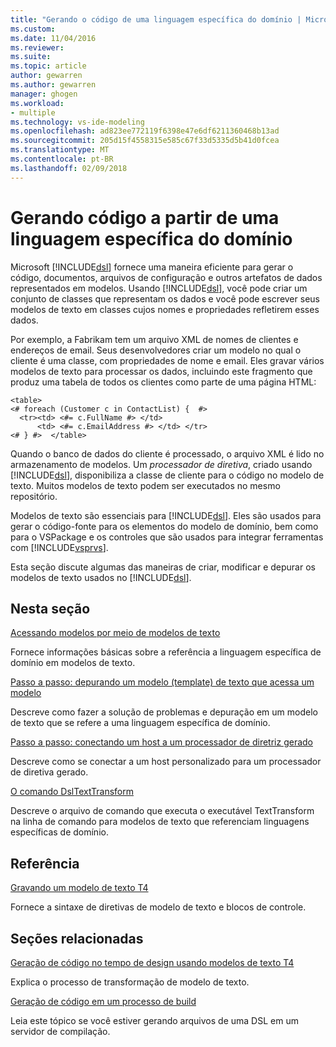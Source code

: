 ```yaml
---
title: "Gerando o código de uma linguagem específica do domínio | Microsoft Docs"
ms.custom: 
ms.date: 11/04/2016
ms.reviewer: 
ms.suite: 
ms.topic: article
author: gewarren
ms.author: gewarren
manager: ghogen
ms.workload:
- multiple
ms.technology: vs-ide-modeling
ms.openlocfilehash: ad823ee772119f6398e47e6df6211360468b13ad
ms.sourcegitcommit: 205d15f4558315e585c67f33d5335d5b41d0fcea
ms.translationtype: MT
ms.contentlocale: pt-BR
ms.lasthandoff: 02/09/2018
---
```

# <a name="generating-code-from-a-domain-specific-language"></a>Gerando código a partir de uma linguagem específica do domínio
Microsoft [!INCLUDE[dsl](../modeling/includes/dsl_md.md)] fornece uma maneira eficiente para gerar o código, documentos, arquivos de configuração e outros artefatos de dados representados em modelos. Usando [!INCLUDE[dsl](../modeling/includes/dsl_md.md)], você pode criar um conjunto de classes que representam os dados e você pode escrever seus modelos de texto em classes cujos nomes e propriedades refletirem esses dados.  
  
 Por exemplo, a Fabrikam tem um arquivo XML de nomes de clientes e endereços de email. Seus desenvolvedores criar um modelo no qual o cliente é uma classe, com propriedades de nome e email. Eles gravar vários modelos de texto para processar os dados, incluindo este fragmento que produz uma tabela de todos os clientes como parte de uma página HTML:  
  
```  
<table>  
<# foreach (Customer c in ContactList) {  #>  
  <tr><td> <#= c.FullName #> </td>   
      <td> <#= c.EmailAddress #> </td> </tr>  
<# } #>  </table>  
```  
  
 Quando o banco de dados do cliente é processado, o arquivo XML é lido no armazenamento de modelos. Um *processador de diretiva*, criado usando [!INCLUDE[dsl](../modeling/includes/dsl_md.md)], disponibiliza a classe de cliente para o código no modelo de texto. Muitos modelos de texto podem ser executados no mesmo repositório.  
  
 Modelos de texto são essenciais para [!INCLUDE[dsl](../modeling/includes/dsl_md.md)]. Eles são usados para gerar o código-fonte para os elementos do modelo de domínio, bem como para o VSPackage e os controles que são usados para integrar ferramentas com [!INCLUDE[vsprvs](../code-quality/includes/vsprvs_md.md)].  
  
 Esta seção discute algumas das maneiras de criar, modificar e depurar os modelos de texto usados no [!INCLUDE[dsl](../modeling/includes/dsl_md.md)].  
  
## <a name="in-this-section"></a>Nesta seção  
 [Acessando modelos por meio de modelos de texto](../modeling/accessing-models-from-text-templates.md)  
  
 Fornece informações básicas sobre a referência a linguagem específica de domínio em modelos de texto.  
  
 [Passo a passo: depurando um modelo (template) de texto que acessa um modelo](../modeling/walkthrough-debugging-a-text-template-that-accesses-a-model.md)  
  
 Descreve como fazer a solução de problemas e depuração em um modelo de texto que se refere a uma linguagem específica de domínio.  
  
 [Passo a passo: conectando um host a um processador de diretriz gerado](../modeling/walkthrough-connecting-a-host-to-a-generated-directive-processor.md)  
  
 Descreve como se conectar a um host personalizado para um processador de diretiva gerado.  
  
 [O comando DslTextTransform](../modeling/the-dsltexttransform-command.md)  
  
 Descreve o arquivo de comando que executa o executável TextTransform na linha de comando para modelos de texto que referenciam linguagens específicas de domínio.  
  
## <a name="reference"></a>Referência  
 [Gravando um modelo de texto T4](../modeling/writing-a-t4-text-template.md)  
  
 Fornece a sintaxe de diretivas de modelo de texto e blocos de controle.  
  
## <a name="related-sections"></a>Seções relacionadas  
 [Geração de código no tempo de design usando modelos de texto T4](../modeling/design-time-code-generation-by-using-t4-text-templates.md)  
  
 Explica o processo de transformação de modelo de texto.  
  
 [Geração de código em um processo de build](../modeling/code-generation-in-a-build-process.md)  
  
 Leia este tópico se você estiver gerando arquivos de uma DSL em um servidor de compilação.